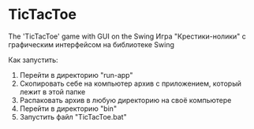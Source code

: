 # TicTacToe
The 'TicTacToe' game with GUI on the Swing
Игра "Крестики-нолики" с графическим интерфейсом на библиотеке Swing

Как запустить:
1. Перейти в директорию "run-app"
2. Cкопировать себе на компьютер архив с приложением, который лежит в этой папке
3. Распаковать архив в любую директорию на своё компьютере
4. Перейти в директорию "bin"
5. Запустить файл "TicTacToe.bat"

